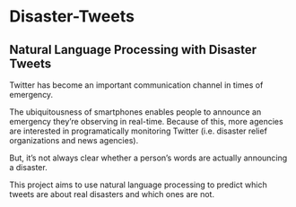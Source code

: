 # Disaster-Tweets

## Natural Language Processing with Disaster Tweets

Twitter has become an important communication channel in times of emergency.

The ubiquitousness of smartphones enables people to announce an emergency they’re observing in real-time. Because of this, more agencies are interested in programatically monitoring Twitter (i.e. disaster relief organizations and news agencies).

But, it’s not always clear whether a person’s words are actually announcing a disaster. 

This project aims to use natural language processing to predict which tweets are about real disasters and which ones are not.

